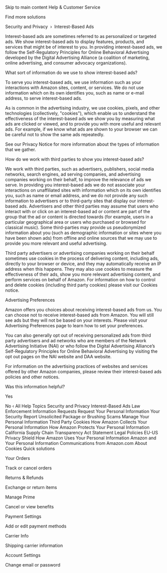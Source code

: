 Skip to main content
Help & Customer Service

Find more solutions

Security and Privacy  › 
Interest-Based Ads

Interest-based ads are sometimes referred to as personalized or targeted ads. We show interest-based ads to display features, products, and services that might be of interest to you. In providing interest-based ads, we follow the Self-Regulatory Principles for Online Behavioral Advertising developed by the Digital Advertising Alliance (a coalition of marketing, online advertising, and consumer advocacy organizations).

What sort of information do we use to show interest-based ads?

To serve you interest-based ads, we use information such as your interactions with Amazon sites, content, or services. We do not use information which on its own identifies you, such as name or e-mail address, to serve interest-based ads.

As is common in the advertising industry, we use cookies, pixels, and other technologies (collectively, "cookies"), which enable us to understand the effectiveness of the interest-based ads we show you by measuring what ads are clicked or viewed, and to provide you with more useful and relevant ads. For example, if we know what ads are shown to your browser we can be careful not to show the same ads repeatedly.

See our Privacy Notice for more information about the types of information that we gather.

How do we work with third parties to show you interest-based ads?

We work with third parties, such as advertisers, publishers, social media networks, search engines, ad serving companies, and advertising companies working on their behalf, to improve the relevance of ads we serve. In providing you interest-based ads we do not associate your interactions on unaffiliated sites with information which on its own identifies you, such as name or email address, and we do not provide any such information to advertisers or to third-party sites that display our interest-based ads. Advertisers and other third parties may assume that users who interact with or click on an interest-based ad or content are part of the group that the ad or content is directed towards (for example, users in a particular geographical area or users who purchased or browsed for classical music). Some third-parties may provide us pseudonymized information about you (such as demographic information or sites where you have been shown ads) from offline and online sources that we may use to provide you more relevant and useful advertising.

Third party advertisers or advertising companies working on their behalf sometimes use cookies in the process of delivering content, including ads, directly to your browser or device, and they may automatically receive an IP address when this happens. They may also use cookies to measure the effectiveness of their ads, show you more relevant advertising content, and perform services on behalf of Amazon. For information on how to control and delete cookies (including third party cookies) please visit our Cookies notice.

Advertising Preferences

Amazon offers you choices about receiving interest-based ads from us. You can choose not to receive interest-based ads from Amazon. You will still see ads but they will not be based on your interests. Please visit your Advertising Preferences page to learn how to set your preferences.

You can also generally opt out of receiving personalized ads from third party advertisers and ad networks who are members of the Network Advertising Initiative (NAI) or who follow the Digital Advertising Alliance’s Self-Regulatory Principles for Online Behavioral Advertising by visiting the opt out pages on the NAI website and DAA website.

For information on the advertising practices of websites and services offered by other Amazon companies, please review their interest-based ads policies and other notices.

Was this information helpful?

Yes
 
No
‹ All Help Topics
Security and Privacy
Interest-Based Ads
Law Enforcement Information Requests
Request Your Personal Information
Your Security
Report Unsolicited Package or Brushing Scams
Manage Your Personal Information
Third Party Cookies
How Amazon Collects Your Personal Information
How Amazon Protects Your Personal Information
California Supply Chain Transparency Act Statement
Legal Policies
EU-US Privacy Shield
How Amazon Uses Your Personal Information
Amazon and Your Personal Information
Communications from Amazon.com
About Cookies
Quick solutions
	

Your Orders

Track or cancel orders

	

Returns & Refunds

Exchange or return items

	

Manage Prime

Cancel or view benefits

	

Payment Settings

Add or edit payment methods

	

Carrier Info

Shipping carrier information

	

Account Settings

Change email or password